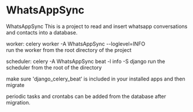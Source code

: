 # WhatsAppSync
WhatsAppSync
This is a project to read and insert whatsapp conversations and contacts into a database.

worker: celery worker -A WhatsAppSync --loglevel=INFO   
run the worker from the root directory of the project

scheduler: celery -A WhatsAppSync beat -l info -S django
run the scheduler from the root of the directory

make sure 'django_celery_beat' is included in your installed apps and then migrate

periodic tasks and crontabs can be added from the database after migration.
